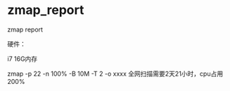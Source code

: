 # zmap_report
zmap report

硬件：

i7 16G内存

zmap -p 22 -n 100% -B 10M -T 2  -o xxxx 全网扫描需要2天21小时，cpu占用200%

